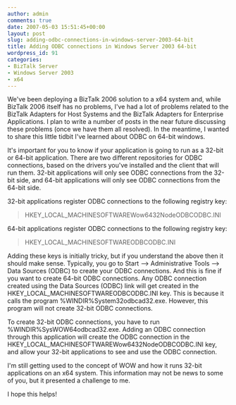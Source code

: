 ```yaml
---
author: admin
comments: true
date: 2007-05-03 15:51:45+00:00
layout: post
slug: adding-odbc-connections-in-windows-server-2003-64-bit
title: Adding ODBC connections in Windows Server 2003 64-bit
wordpress_id: 91
categories:
- BizTalk Server
- Windows Server 2003
- x64
---
```


 

We've been deploying a BizTalk 2006 solution to a x64 system and, while BizTalk 2006 itself has no problems, I've had a lot of problems related to the BizTalk Adapters for Host Systems and the BizTalk Adapters for Enterprise Applications. I plan to write a number of posts in the near future discussing these problems (once we have them all resolved). In the meantime, I wanted to share this little tidbit I've learned about ODBC on 64-bit windows.

 

It's important for you to know if your application is going to run as a 32-bit or 64-bit application. There are two different repositories for ODBC connections, based on the drivers you've installed and the client that will run them. 32-bit applications will only see ODBC connections from the 32-bit side, and 64-bit applications will only see ODBC connections from the 64-bit side.

 

32-bit applications register ODBC connections to the following registry key:

 

>   
> 
> HKEY_LOCAL_MACHINESOFTWAREWow6432NodeODBCODBC.INI

 

64-bit applications register ODBC connections to the following registry key:

 

>   
> 
> HKEY_LOCAL_MACHINESOFTWAREODBCODBC.INI

 

Adding these keys is initially tricky, but if you understand the above then it should make sense. Typically, you go to Start --> Administrative Tools --> Data Sources (ODBC) to create your ODBC connections. And this is fine if you want to create 64-bit ODBC connections. Any ODBC connection created using the Data Sources (ODBC) link will get created in the HKEY_LOCAL_MACHINESOFTWAREODBCODBC.INI key. This is because it calls the program %WINDIR%System32odbcad32.exe. However, this program will not create 32-bit ODBC connections.

 

To create 32-bit ODBC connections, you have to run %WINDIR%SysWOW64odbcad32.exe. Adding an ODBC connection through this application will create the ODBC connection in the HKEY_LOCAL_MACHINESOFTWAREWow6432NodeODBCODBC.INI key, and allow your 32-bit applications to see and use the ODBC connection.

 

I'm still getting used to the concept of WOW and how it runs 32-bit applications on an x64 system. This information may not be news to some of you, but it presented a challenge to me.

 

I hope this helps!
